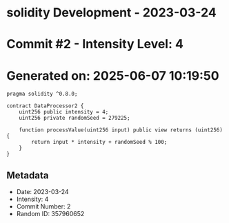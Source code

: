 ﻿# solidity Development - 2023-03-24
# Commit #2 - Intensity Level: 4
# Generated on: 2025-06-07 10:19:50
```solidity
pragma solidity ^0.8.0;

contract DataProcessor2 {
    uint256 public intensity = 4;
    uint256 private randomSeed = 279225;

    function processValue(uint256 input) public view returns (uint256) {
        return input * intensity + randomSeed % 100;
    }
}
```
## Metadata
- Date: 2023-03-24
- Intensity: 4
- Commit Number: 2
- Random ID: 357960652
